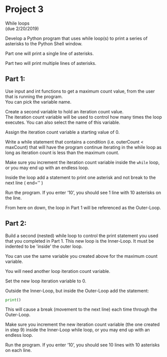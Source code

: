 # Project 3

While loops\
(due 2/20/2019)

Develop a Python program that uses while loop(s) to print a
series of asterisks to the Python Shell window.

Part one will print a single line of asterisks.

Part two will print multiple lines of asterisks.

## Part 1:

Use input and int functions to get a maximum count value,
from the user that is running the program.  
You can pick the variable name.

Create a second variable to hold an iteration count value.  
The iteration count variable will be used to control how many
times the loop executes. You can also select the name of
this variable.

Assign the iteration count variable a starting value of 0.

Write a while statement that contains a condition
(i.e. outerCount < maxCount) that will have the program continue
iterating in the while loop as long as iteration count is less
than the maximum count.

Make sure you increment the iteration count variable inside
the `while` loop, or you may end up with an endless loop.

Inside the loop add a statement to print one asterisk and
not break to the next line ( end='' )

Run the program. If you enter ‘10’, you should see 1 line
with 10 asterisks on the line.

From here on down, the loop in Part 1 will be referenced
as the Outer-Loop.

## Part 2:

Build a second (nested) while loop to control the print statement
you used that you completed in Part 1. This new loop is the
Inner-Loop. It must be indented to be 'inside' the outer loop.

You can use the same variable you created above for the
maximum count variable.

You will need another loop iteration count variable.

Set the new loop iteration variable to 0.

Outside the Inner-Loop, but inside the Outer-Loop add the statement:

```py
print()
```

This will cause a break (movement to the next line) each time
through the Outer-Loop.

Make sure you increment the new iteration count variable
(the one created in step 9) inside the Inner-Loop while loop,
or you may end up with an endless loop.

Run the program. If you enter ‘10’, you should see 10
lines with 10 asterisks on each line.
